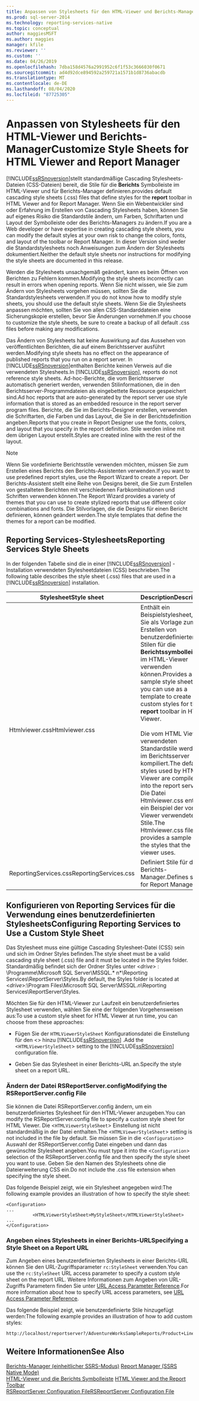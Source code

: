 ```yaml
---
title: Anpassen von Stylesheets für den HTML-Viewer und Berichts-Manager | Microsoft-Dokumentation
ms.prod: sql-server-2014
ms.technology: reporting-services-native
ms.topic: conceptual
author: maggiesMSFT
ms.author: maggies
manager: kfile
ms.reviewer: ''
ms.custom: ''
ms.date: 04/26/2019
ms.openlocfilehash: 7dba158d4576a2991952c6f1f53c3666030f0671
ms.sourcegitcommit: ad4d92dce894592a259721a1571b1d8736abacdb
ms.translationtype: MT
ms.contentlocale: de-DE
ms.lasthandoff: 08/04/2020
ms.locfileid: "87725305"
---
```

# <a name="customize-style-sheets-for-html-viewer-and-report-manager"></a><span data-ttu-id="f67de-102">Anpassen von Stylesheets für den HTML-Viewer und Berichts-Manager</span><span class="sxs-lookup"><span data-stu-id="f67de-102">Customize Style Sheets for HTML Viewer and Report Manager</span></span>
  [!INCLUDE[ssRSnoversion](../includes/ssrsnoversion-md.md)]<span data-ttu-id="f67de-103">stellt standardmäßige Cascading Stylesheets-Dateien (CSS-Dateien) bereit, die Stile für die **Berichts** Symbolleiste im HTML-Viewer und für Berichts-Manager definieren.</span><span class="sxs-lookup"><span data-stu-id="f67de-103">provides default cascading style sheets (.css) files that define styles for the **report** toolbar in HTML Viewer and for Report Manager.</span></span> <span data-ttu-id="f67de-104">Wenn Sie ein Webentwickler sind oder Erfahrung im Erstellen von Cascading Stylesheets haben, können Sie auf eigenes Risiko die Standardstile ändern, um Farben, Schriftarten und Layout der Symbolleiste oder des Berichts-Managers zu ändern.</span><span class="sxs-lookup"><span data-stu-id="f67de-104">If you are a Web developer or have expertise in creating cascading style sheets, you can modify the default styles at your own risk to change the colors, fonts, and layout of the toolbar or Report Manager.</span></span> <span data-ttu-id="f67de-105">In dieser Version sind weder die Standardstylesheets noch Anweisungen zum Ändern der Stylesheets dokumentiert.</span><span class="sxs-lookup"><span data-stu-id="f67de-105">Neither the default style sheets nor instructions for modifying the style sheets are documented in this release.</span></span>  
  
 <span data-ttu-id="f67de-106">Werden die Stylesheets unsachgemäß geändert, kann es beim Öffnen von Berichten zu Fehlern kommen.</span><span class="sxs-lookup"><span data-stu-id="f67de-106">Modifying the style sheets incorrectly can result in errors when opening reports.</span></span> <span data-ttu-id="f67de-107">Wenn Sie nicht wissen, wie Sie zum Ändern von Stylesheets vorgehen müssen, sollten Sie die Standardstylesheets verwenden.</span><span class="sxs-lookup"><span data-stu-id="f67de-107">If you do not know how to modify style sheets, you should use the default style sheets.</span></span> <span data-ttu-id="f67de-108">Wenn Sie die Stylesheets anpassen möchten, sollten Sie von allen CSS-Standarddateien eine Sicherungskopie erstellen, bevor Sie Änderungen vornehmen.</span><span class="sxs-lookup"><span data-stu-id="f67de-108">If you choose to customize the style sheets, be sure to create a backup of all default .css files before making any modifications.</span></span>  
  
 <span data-ttu-id="f67de-109">Das Ändern von Stylesheets hat keine Auswirkung auf das Aussehen von veröffentlichten Berichten, die auf einem Berichtsserver ausführt werden.</span><span class="sxs-lookup"><span data-stu-id="f67de-109">Modifying style sheets has no effect on the appearance of published reports that you run on a report server.</span></span> <span data-ttu-id="f67de-110">In [!INCLUDE[ssRSnoversion](../includes/ssrsnoversion-md.md)]enthalten Berichte keinen Verweis auf die verwendeten Stylesheets.</span><span class="sxs-lookup"><span data-stu-id="f67de-110">In [!INCLUDE[ssRSnoversion](../includes/ssrsnoversion-md.md)], reports do not reference style sheets.</span></span> <span data-ttu-id="f67de-111">Ad-hoc-Berichte, die vom Berichtsserver automatisch generiert werden, verwenden Stilinformationen, die in den Berichtsserver-Programmdateien als eingebettete Ressource gespeichert sind.</span><span class="sxs-lookup"><span data-stu-id="f67de-111">Ad hoc reports that are auto-generated by the report server use style information that is stored as an embedded resource in the report server program files.</span></span> <span data-ttu-id="f67de-112">Berichte, die Sie im Berichts-Designer erstellen, verwenden die Schriftarten, die Farben und das Layout, die Sie in der Berichtsdefinition angeben.</span><span class="sxs-lookup"><span data-stu-id="f67de-112">Reports that you create in Report Designer use the fonts, colors, and layout that you specify in the report definition.</span></span> <span data-ttu-id="f67de-113">Stile werden inline mit dem übrigen Layout erstellt.</span><span class="sxs-lookup"><span data-stu-id="f67de-113">Styles are created inline with the rest of the layout.</span></span>  
  
> [!NOTE]  
>  <span data-ttu-id="f67de-114">Wenn Sie vordefinierte Berichtsstile verwenden möchten, müssen Sie zum Erstellen eines Berichts den Berichts-Assistenten verwenden.</span><span class="sxs-lookup"><span data-stu-id="f67de-114">If you want to use predefined report styles, use the Report Wizard to create a report.</span></span> <span data-ttu-id="f67de-115">Der Berichts-Assistent stellt eine Reihe von Designs bereit, die Sie zum Erstellen von gestalteten Berichten mit verschiedenen Farbkombinationen und Schriften verwenden können.</span><span class="sxs-lookup"><span data-stu-id="f67de-115">The Report Wizard provides a variety of themes that you can use to create stylized reports that use different color combinations and fonts.</span></span> <span data-ttu-id="f67de-116">Die Stilvorlagen, die die Designs für einen Bericht definieren, können geändert werden.</span><span class="sxs-lookup"><span data-stu-id="f67de-116">The style templates that define the themes for a report can be modified.</span></span>  
  
## <a name="reporting-services-style-sheets"></a><span data-ttu-id="f67de-117">Reporting Services-Stylesheets</span><span class="sxs-lookup"><span data-stu-id="f67de-117">Reporting Services Style Sheets</span></span>  
 <span data-ttu-id="f67de-118">In der folgenden Tabelle sind die in einer [!INCLUDE[ssRSnoversion](../includes/ssrsnoversion-md.md)] -Installation verwendeten Stylesheetdateien (CSS) beschrieben.</span><span class="sxs-lookup"><span data-stu-id="f67de-118">The following table describes the style sheet (.css) files that are used in a [!INCLUDE[ssRSnoversion](../includes/ssrsnoversion-md.md)] installation.</span></span>  
  
|<span data-ttu-id="f67de-119">Stylesheet</span><span class="sxs-lookup"><span data-stu-id="f67de-119">Style sheet</span></span>|<span data-ttu-id="f67de-120">Description</span><span class="sxs-lookup"><span data-stu-id="f67de-120">Description</span></span>|  
|-----------------|-----------------|  
|<span data-ttu-id="f67de-121">Htmlviewer.css</span><span class="sxs-lookup"><span data-stu-id="f67de-121">Htmlviewer.css</span></span>|<span data-ttu-id="f67de-122">Enthält ein Beispielstylesheet, das Sie als Vorlage zum Erstellen von benutzerdefinierten Stilen für die **Berichtssymbolleiste** im HTML-Viewer verwenden können.</span><span class="sxs-lookup"><span data-stu-id="f67de-122">Provides a sample style sheet that you can use as a template to create custom styles for the **report** toolbar in HTML Viewer.</span></span><br /><br /> <span data-ttu-id="f67de-123">Die vom HTML Viewer verwendeten Standardstile werden im Berichtsserver kompiliert.</span><span class="sxs-lookup"><span data-stu-id="f67de-123">The default styles used by HTML Viewer are compiled into the report server.</span></span> <span data-ttu-id="f67de-124">Die Datei Htmlviewer.css enthält ein Beispiel der vom Viewer verwendeten Stile.</span><span class="sxs-lookup"><span data-stu-id="f67de-124">The Htmlviewer.css file provides a sample of the styles that the viewer uses.</span></span>|  
|<span data-ttu-id="f67de-125">ReportingServices.css</span><span class="sxs-lookup"><span data-stu-id="f67de-125">ReportingServices.css</span></span>|<span data-ttu-id="f67de-126">Definiert Stile für den Berichts-Manager.</span><span class="sxs-lookup"><span data-stu-id="f67de-126">Defines styles for Report Manager.</span></span>|  
  
## <a name="configuring-reporting-services-to-use-a-custom-style-sheet"></a><span data-ttu-id="f67de-127">Konfigurieren von Reporting Services für die Verwendung eines benutzerdefinierten Stylesheets</span><span class="sxs-lookup"><span data-stu-id="f67de-127">Configuring Reporting Services to Use a Custom Style Sheet</span></span>  
 <span data-ttu-id="f67de-128">Das Stylesheet muss eine gültige Cascading Stylesheet-Datei (CSS) sein und sich im Ordner Styles befinden.</span><span class="sxs-lookup"><span data-stu-id="f67de-128">The style sheet must be a valid cascading style sheet (.css) file and it must be located in the Styles folder.</span></span> <span data-ttu-id="f67de-129">Standardmäßig befindet sich der Ordner Styles unter \<*drive*> : \Programme\Microsoft SQL Server\MSSQL.\* n\*\Reporting Services\ReportServer\Styles.</span><span class="sxs-lookup"><span data-stu-id="f67de-129">By default, the Styles folder is located at \<*drive*>:\Program Files\Microsoft SQL Server\MSSQL.*n*\Reporting Services\ReportServer\Styles.</span></span>  
  
 <span data-ttu-id="f67de-130">Möchten Sie für den HTML-Viewer zur Laufzeit ein benutzerdefiniertes Stylesheet verwenden, wählen Sie eine der folgenden Vorgehensweisen aus:</span><span class="sxs-lookup"><span data-stu-id="f67de-130">To use a custom style sheet for HTML Viewer at run time, you can choose from these approaches:</span></span>  
  
-   <span data-ttu-id="f67de-131">Fügen Sie der `HTMLViewerStyleSheet` Konfigurationsdatei die Einstellung für den <> hinzu [!INCLUDE[ssRSnoversion](../includes/ssrsnoversion-md.md)] .</span><span class="sxs-lookup"><span data-stu-id="f67de-131">Add the <`HTMLViewerStyleSheet`> setting to the [!INCLUDE[ssRSnoversion](../includes/ssrsnoversion-md.md)] configuration file.</span></span>  
  
-   <span data-ttu-id="f67de-132">Geben Sie das Stylesheet in einer Berichts-URL an.</span><span class="sxs-lookup"><span data-stu-id="f67de-132">Specify the style sheet on a report URL.</span></span>  
  
### <a name="modifying-the-rsreportserverconfig-file"></a><span data-ttu-id="f67de-133">Ändern der Datei RSReportServer.config</span><span class="sxs-lookup"><span data-stu-id="f67de-133">Modifying the RSReportServer.config File</span></span>  
 <span data-ttu-id="f67de-134">Sie können die Datei RSReportServer.config ändern, um ein benutzerdefiniertes Stylesheet für den HTML-Viewer anzugeben.</span><span class="sxs-lookup"><span data-stu-id="f67de-134">You can modify the RSReportServer.config file to specify a custom style sheet for HTML Viewer.</span></span> <span data-ttu-id="f67de-135">Die <`HTMLViewerStyleSheet`> Einstellung ist nicht standardmäßig in der Datei enthalten.</span><span class="sxs-lookup"><span data-stu-id="f67de-135">The <`HTMLViewerStyleSheet`> setting is not included in the file by default.</span></span> <span data-ttu-id="f67de-136">Sie müssen Sie in die <`Configuration`> Auswahl der RSReportServer.config Datei eingeben und dann das gewünschte Stylesheet angeben.</span><span class="sxs-lookup"><span data-stu-id="f67de-136">You must type it into the <`Configuration`> selection of the RSReportServer.config file and then specify the style sheet you want to use.</span></span> <span data-ttu-id="f67de-137">Geben Sie den Namen des Stylesheets ohne die Dateierweiterung CSS ein.</span><span class="sxs-lookup"><span data-stu-id="f67de-137">Do not include the .css file extension when specifying the style sheet.</span></span>  
  
 <span data-ttu-id="f67de-138">Das folgende Beispiel zeigt, wie ein Stylesheet angegeben wird:</span><span class="sxs-lookup"><span data-stu-id="f67de-138">The following example provides an illustration of how to specify the style sheet:</span></span>  
  
```  
<Configuration>  
...  
          <HTMLViewerStyleSheet>MyStyleSheet</HTMLViewerStyleSheet>  
...  
</Configuration>  
```  
  
### <a name="specifying-a-style-sheet-on-a-report-url"></a><span data-ttu-id="f67de-139">Angeben eines Stylesheets in einer Berichts-URL</span><span class="sxs-lookup"><span data-stu-id="f67de-139">Specifying a Style Sheet on a Report URL</span></span>  
 <span data-ttu-id="f67de-140">Zum Angeben eines benutzerdefinierten Stylesheets in einer Berichts-URL können Sie den URL-Zugriffsparameter `rc:StyleSheet` verwenden.</span><span class="sxs-lookup"><span data-stu-id="f67de-140">You can use the `rc:StyleSheet` URL access parameter to specify a custom style sheet on the report URL.</span></span> <span data-ttu-id="f67de-141">Weitere Informationen zum Angeben von URL-Zugriffs Parametern finden Sie unter [URL Access Parameter Reference](url-access-parameter-reference.md).</span><span class="sxs-lookup"><span data-stu-id="f67de-141">For more information about how to specify URL access parameters, see [URL Access Parameter Reference](url-access-parameter-reference.md).</span></span>  
  
 <span data-ttu-id="f67de-142">Das folgende Beispiel zeigt, wie benutzerdefinierte Stile hinzugefügt werden:</span><span class="sxs-lookup"><span data-stu-id="f67de-142">The following example provides an illustration of how to add custom styles:</span></span>  
  
```  
http://localhost/reportserver?/AdventureWorksSampleReports/Product+Line+Sales&rs:Command=Render&rc:Stylesheet=MyStyleSheet  
```  
  
## <a name="see-also"></a><span data-ttu-id="f67de-143">Weitere Informationen</span><span class="sxs-lookup"><span data-stu-id="f67de-143">See Also</span></span>  
 <span data-ttu-id="f67de-144">[Berichts-Manager &#40;einheitlicher SSRS-Modus&#41;](../../2014/reporting-services/report-manager-ssrs-native-mode.md) </span><span class="sxs-lookup"><span data-stu-id="f67de-144">[Report Manager  &#40;SSRS Native Mode&#41;](../../2014/reporting-services/report-manager-ssrs-native-mode.md) </span></span>  
 <span data-ttu-id="f67de-145">[HTML-Viewer und die Berichts Symbolleiste](html-viewer-and-the-report-toolbar.md) </span><span class="sxs-lookup"><span data-stu-id="f67de-145">[HTML Viewer and the Report Toolbar](html-viewer-and-the-report-toolbar.md) </span></span>  
 [<span data-ttu-id="f67de-146">RSReportServer Configuration File</span><span class="sxs-lookup"><span data-stu-id="f67de-146">RSReportServer Configuration File</span></span>](report-server/rsreportserver-config-configuration-file.md)  
  
  
